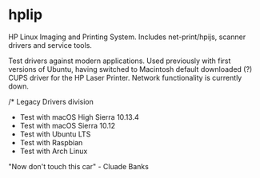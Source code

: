 # hplip
HP Linux Imaging and Printing System. Includes net-print/hpijs, scanner drivers and service tools.

Test drivers against modern applications.  Used previously with first versions of Ubuntu, having switched to Macintosh 
default downloaded (?) CUPS driver for the HP Laser Printer.  Network functionality is currently down.


/* Legacy Drivers division


- Test with macOS High Sierra 10.13.4
- Test with macOS Sierra 10.12
- Test with Ubuntu LTS
- Test with Raspbian
- Test with Arch Linux

"Now don't touch this car" - Cluade Banks



